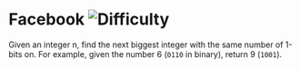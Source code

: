 # Facebook ![Difficulty](https://img.shields.io/badge/-MEDIUM-yellow)
	
Given an integer n, find the next biggest integer with the same number of 1-bits on. For example,
given the number 6 (`0110` in binary), return 9 (`1001`).
	
